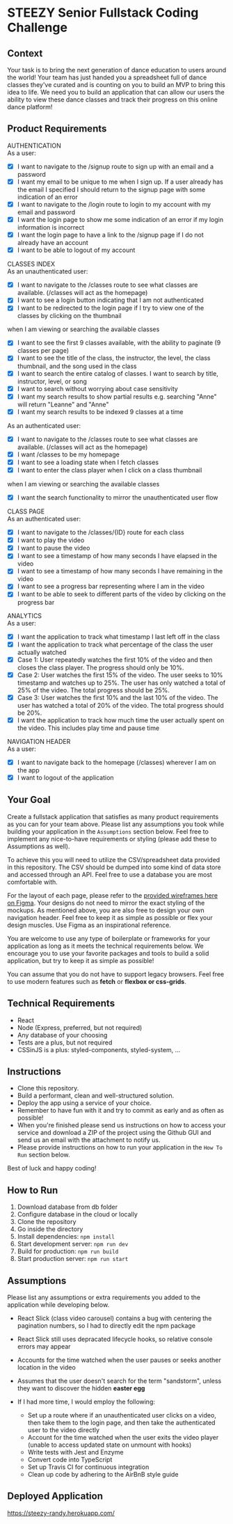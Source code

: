 # STEEZY Senior Fullstack Coding Challenge

## Context

Your task is to bring the next generation of dance education to users around the world! Your team has just handed you a spreadsheet full of dance classes they've curated and is counting on you to build an MVP to bring this idea to life. We need you to build an application that can allow our users the ability to view these dance classes and track their progress on this online dance platform!

## Product Requirements

AUTHENTICATION  
As a user:

- [x] I want to navigate to the /signup route to sign up with an email and a password
- [x] I want my email to be unique to me when I sign up. If a user already has the email I specified I should return to the signup page with some indication of an error
- [x] I want to navigate to the /login route to login to my account with my email and password
- [x] I want the login page to show me some indication of an error if my login information is incorrect
- [x] I want the login page to have a link to the /signup page if I do not already have an account
- [x] I want to be able to logout of my account

CLASSES INDEX  
As an unauthenticated user:

- [x] I want to navigate to the /classes route to see what classes are available. (/classes will act as the homepage)
- [x] I want to see a login button indicating that I am not authenticated
- [x] I want to be redirected to the login page if I try to view one of the classes by clicking on the thumbnail

when I am viewing or searching the available classes

- [x] I want to see the first 9 classes available, with the ability to paginate (9 classes per page)
- [x] I want to see the title of the class, the instructor, the level, the class thumbnail, and the song used in the class
- [x] I want to search the entire catalog of classes. I want to search by title, instructor, level, or song
- [x] I want to search without worrying about case sensitivity
- [x] I want my search results to show partial results e.g. searching "Anne" will return "Leanne" and "Anne"
- [x] I want my search results to be indexed 9 classes at a time

As an authenticated user:

- [x] I want to navigate to the /classes route to see what classes are available. (/classes will act as the homepage)
- [x] I want /classes to be my homepage
- [x] I want to see a loading state when I fetch classes
- [x] I want to enter the class player when I click on a class thumbnail

when I am viewing or searching the available classes

- [x] I want the search functionality to mirror the unauthenticated user flow

CLASS PAGE  
As an authenticated user:

- [x] I want to navigate to the /classes/{ID} route for each class
- [x] I want to play the video
- [x] I want to pause the video
- [x] I want to see a timestamp of how many seconds I have elapsed in the video
- [x] I want to see a timestamp of how many seconds I have remaining in the video
- [x] I want to see a progress bar representing where I am in the video
- [x] I want to be able to seek to different parts of the video by clicking on the progress bar

ANALYTICS  
As a user:

- [x] I want the application to track what timestamp I last left off in the class
- [x] I want the application to track what percentage of the class the user actually watched
- [x] Case 1: User repeatedly watches the first 10% of the video and then closes the class player. The progress should only be 10%.
- [x] Case 2: User watches the first 15% of the video. The user seeks to 10% timestamp and watches up to 25%. The user has only watched a total of 25% of the video. The total progress should be 25%.
- [x] Case 3: User watches the first 10% and the last 10% of the video. The user has watched a total of 20% of the video. The total progress should be 20%.
- [x] I want the application to track how much time the user actually spent on the video. This includes play time and pause time

NAVIGATION HEADER  
As a user:

- [x] I want to navigate back to the homepage (/classes) wherever I am on the app
- [x] I want to logout of the application

## Your Goal

Create a fullstack application that satisfies as many product requirements as you can for your team above. Please list any assumptions you took while building your application in the `Assumptions` section below. Feel free to implement any nice-to-have requirements or styling (please add these to Assumptions as well).

To achieve this you will need to utilize the CSV/spreadsheet data provided in this repository. The CSV should be dumped into some kind of data store and accessed through an API. Feel free to use a database you are most comfortable with.

For the layout of each page, please refer to the [provided wireframes here on Figma](https://www.figma.com/file/2PJs4oGfknIqokVHVN9xLH/%5BWEB%5D-Classes-Take-Home-Test?node-id=1060%3A178). Your designs do not need to mirror the exact styling of the mockups. As mentioned above, you are also free to design your own navigation header. Feel free to keep it as simple as possible or flex your design muscles. Use Figma as an inspirational reference.

You are welcome to use any type of boilerplate or frameworks for your application as long as it meets the technical requirements below. We encourage you to use your favorite packages and tools to build a solid application, but try to keep it as simple as possible!

You can assume that you do not have to support legacy browsers. Feel free to use modern features such as **fetch** or **flexbox or css-grids**.

## Technical Requirements

- React
- Node (Express, preferred, but not required)
- Any database of your choosing
- Tests are a plus, but not required
- CSSinJS is a plus: styled-components, styled-system, ...

## Instructions

- Clone this repository.
- Build a performant, clean and well-structured solution.
- Deploy the app using a service of your choice.
- Remember to have fun with it and try to commit as early and as often as possible!
- When you're finished please send us instructions on how to access your service and download a ZIP of the project using the Github GUI and send us an email with the attachment to notify us.
- Please provide instructions on how to run your application in the `How To Run` section below.

Best of luck and happy coding!

## How to Run

1. Download database from db folder
2. Configure database in the cloud or locally
3. Clone the repository
4. Go inside the directory
5. Install dependencies:
   `npm install`
6. Start development server:
   `npm run dev`
7. Build for production:
   `npm run build`
8. Start production server:
   `npm run start`

## Assumptions

Please list any assumptions or extra requirements you added to the application while developing below.

- React Slick (class video carousel) contains a bug with centering the pagination numbers, so I had to directly edit the npm package
- React Slick still uses depracated lifecycle hooks, so relative console errors may appear
- Accounts for the time watched when the user pauses or seeks another location in the video
- Assumes that the user doesn't search for the term "sandstorm", unless they want to discover the hidden **easter egg**

- If I had more time, I would employ the following:
  - Set up a route where if an unauthenticated user clicks on a video, then take them to the login page, and then take the authenticated user to the video directly
  - Account for the time watched when the user exits the video player (unable to access updated state on unmount with hooks)
  - Write tests with Jest and Enzyme
  - Convert code into TypeScript
  - Set up Travis CI for continuous integration
  - Clean up code by adhering to the AirBnB style guide

## Deployed Application

https://steezy-randy.herokuapp.com/
